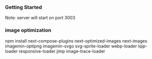 ### Getting Started

Note: server will start on port 3003

### image optimization   

npm install next-compose-plugins next-optimized-images next-images imagemin-optipng imagemin-svgo svg-sprite-loader webp-loader lqip-loader responsive-loader jimp image-trace-loader